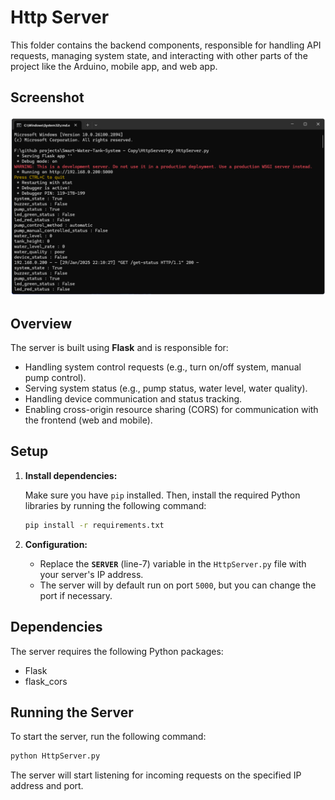 # Http Server

This folder contains the backend components, responsible for handling API requests, managing system state, and interacting with other parts of the project like the Arduino, mobile app, and web app.

## Screenshot

<img src="../README src/server.png" style="width:800px">

## Overview

The server is built using **Flask** and is responsible for:

- Handling system control requests (e.g., turn on/off system, manual pump control).
- Serving system status (e.g., pump status, water level, water quality).
- Handling device communication and status tracking.
- Enabling cross-origin resource sharing (CORS) for communication with the frontend (web and mobile).

## Setup

1. **Install dependencies:**

    Make sure you have `pip` installed. Then, install the required Python libraries by running the following command:

    ```bash
    pip install -r requirements.txt
    ```

2. **Configuration:**

    - Replace the **`SERVER`** (line-7) variable in the `HttpServer.py` file with your server's IP address.
    - The server will by default run on port `5000`, but you can change the port if necessary.

## Dependencies

The server requires the following Python packages:

- Flask
- flask_cors

## Running the Server

To start the server, run the following command:


```bash
python HttpServer.py
```

The server will start listening for incoming requests on the specified IP address and port.
